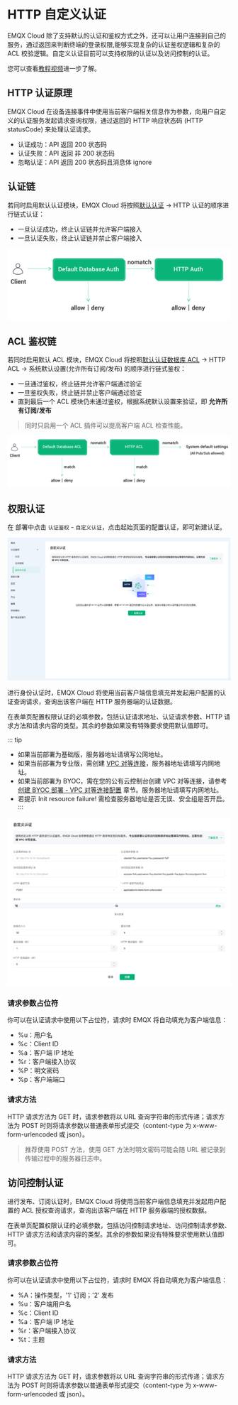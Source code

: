 # HTTP 自定义认证

EMQX Cloud 除了支持默认的认证和鉴权方式之外，还可以让用户连接到自己的服务，通过返回来判断终端的登录权限,能够实现复杂的认证鉴权逻辑和复杂的 ACL 校验逻辑。自定义认证目前可以支持权限的认证以及访问控制的认证。

您可以查看[教程视频](https://player.bilibili.com/player.html?aid=552145995&bvid=BV15i4y1C7km&cid=546961807&page=1)进一步了解。


## HTTP 认证原理

EMQX Cloud 在设备连接事件中使用当前客户端相关信息作为参数，向用户自定义的认证服务发起请求查询权限，通过返回的 HTTP 响应状态码 (HTTP statusCode) 来处理认证请求。

- 认证成功：API 返回 200 状态码
- 认证失败：API 返回 非 200 状态码
- 忽略认证：API 返回 200 状态码且消息体 ignore

## 认证链

若同时启用默认认证模块，EMQX Cloud 将按照[默认认证](https://docs.emqx.com/zh/cloud/latest/deployments/auth.html#%E8%AE%A4%E8%AF%81) -> HTTP 认证的顺序进行链式认证：

- 一旦认证成功，终止认证链并允许客户端接入
- 一旦认证失败，终止认证链并禁止客户端接入

![auth_chain](./_assets/http_auth_chain.png)

## ACL 鉴权链

若同时启用默认 ACL 模块，EMQX Cloud 将按照[默认认证数据库 ACL](https://docs.emqx.com/zh/cloud/latest/deployments/acl.html) ->  HTTP ACL ->  系统默认设置(允许所有订阅/发布) 的顺序进行链式鉴权：

- 一旦通过鉴权，终止链并允许客户端通过验证
- 一旦鉴权失败，终止链并禁止客户端通过验证
- 直到最后一个 ACL 模块仍未通过鉴权，根据系统默认设置来验证，即 **允许所有订阅/发布**

> 同时只启用一个 ACL 插件可以提高客户端 ACL 检查性能。

![acl_chain](./_assets/http_acl_chain.png)

## 权限认证

在 部署中点击 `认证鉴权` - `自定义认证`，点击起始页面的配置认证，即可新建认证。

![http_auth](./_assets/http_default.png)

进行身份认证时，EMQX Cloud 将使用当前客户端信息填充并发起用户配置的认证查询请求，查询出该客户端在 HTTP 服务器端的认证数据。

在表单页配置权限认证的必填参数，包括认证请求地址、认证请求参数、HTTP 请求方法和请求内容的类型。其余的参数如果没有特殊要求使用默认值即可。

::: tip
* 如果当前部署为基础版，服务器地址请填写公网地址。
* 如果当前部署为专业版，需创建 [VPC 对等连接](https://docs.emqx.com/zh/cloud/latest/deployments/vpc_peering.html)，服务器地址请填写内网地址。
* 如果当前部署为 BYOC，需在您的公有云控制台创建 VPC 对等连接，请参考 [创建 BYOC 部署 - VPC 对等连接配置](../create/byoc.md#vpc-对等连接配置) 章节。服务器地址请填写内网地址。
* 若提示 Init resource failure! 需检查服务器地址是否无误、安全组是否开启。
:::

![http_auth](./_assets/http_auth_1.png)


### 请求参数占位符

你可以在认证请求中使用以下占位符，请求时 EMQX 将自动填充为客户端信息：

 - %u：用户名
 - %c：Client ID
 - %a：客户端 IP 地址
 - %r：客户端接入协议
 - %P：明文密码
 - %p：客户端端口



### 请求方法

HTTP 请求方法为 GET 时，请求参数将以 URL 查询字符串的形式传递；请求方法为 POST 时则将请求参数以普通表单形式提交（content-type 为 x-www-form-urlencoded 或 json）。

> 推荐使用 POST 方法，使用 GET 方法时明文密码可能会随 URL 被记录到传输过程中的服务器日志中。



## 访问控制认证

进行发布、订阅认证时，EMQX Cloud 将使用当前客户端信息填充并发起用户配置的 ACL 授权查询请求，查询出该客户端在 HTTP 服务器端的授权数据。

在表单页配置权限认证的必填参数，包括访问控制请求地址、访问控制请求参数、HTTP 请求方法和请求内容的类型。其余的参数如果没有特殊要求使用默认值即可。

### 请求参数占位符

你可以在认证请求中使用以下占位符，请求时 EMQX 将自动填充为客户端信息：

 - %A：操作类型，'1' 订阅；'2' 发布
 - %u：客户端用户名
 - %c：Client ID
 - %a：客户端 IP 地址
 - %r：客户端接入协议
 - %t：主题

### 请求方法

HTTP 请求方法为 GET 时，请求参数将以 URL 查询字符串的形式传递；请求方法为 POST 时则将请求参数以普通表单形式提交（content-type 为 x-www-form-urlencoded 或 json）。


